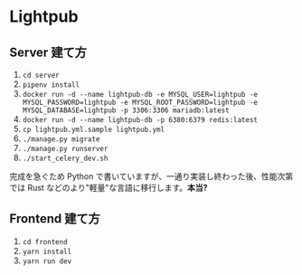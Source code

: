 # Lightpub

## Server 建て方
1. `cd server`
2. `pipenv install`
3. `docker run -d --name lightpub-db -e MYSQL_USER=lightpub -e MYSQL_PASSWORD=lightpub -e MYSQL_ROOT_PASSWORD=lightpub -e MYSQL_DATABASE=lightpub -p 3306:3306 mariadb:latest`
3. `docker run -d --name lightpub-db -p 6380:6379 redis:latest`
3. `cp lightpub.yml.sample lightpub.yml`
4. `./manage.py migrate`
5. `./manage.py runserver`
5. `./start_celery_dev.sh`

完成を急ぐため Python で書いていますが、一通り実装し終わった後、性能次第では Rust などのより"軽量"な言語に移行します。__本当?__

## Frontend 建て方
1. `cd frontend`
2. `yarn install`
3. `yarn run dev`
